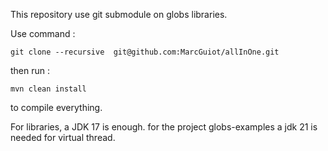This repository use git submodule on globs libraries.

Use command : 

```git clone --recursive  git@github.com:MarcGuiot/allInOne.git ```

then run : 

```mvn clean install```

to compile everything.

For libraries, a JDK 17 is enough.
for the project globs-examples a jdk 21 is needed for virtual thread.
